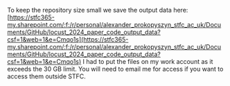 To keep the repository size small we save the output data here:
[https://stfc365-my.sharepoint.com/:f:/r/personal/alexander_prokopyszyn_stfc_ac_uk/Documents/GitHub/locust_2024_paper_code_output_data?csf=1&web=1&e=Cmqo1s](https://stfc365-my.sharepoint.com/:f:/r/personal/alexander_prokopyszyn_stfc_ac_uk/Documents/GitHub/locust_2024_paper_code_output_data?csf=1&web=1&e=Cmqo1s)
I had to put the files on my work account as it exceeds the 30 GB limit. You will need to email me for access if you want to access them outside STFC.